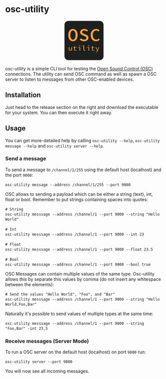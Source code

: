 # osc-utility

 <p align="center">
  <img width="128" height="128" src="misc/icon.png">
</p>

osc-utility is a simple CLI tool for testing the [Open Sound Control (OSC)](https://en.wikipedia.org/wiki/Open_Sound_Control) connections. The utility can send OSC command as well as spawn a OSC server to listen to messages from other OSC-enabled devices.


## Installation

Just head to the release section on the right and download the executable for your system. You can then execute it right away.


## Usage

You can get more-detailed help by calling `osc-utility --help`, `osc-utility message --help` and `osc-utility server --help`.

### Send a message

To send a message to `/channel/1/255` using the default host (localhost) and the port `9000`:

```shell script
osc-utility message --address /channel/1/255 --port 9000
```

OSC allows to sending a payload which can be either a string (text), int, float or bool. Remember to put strings containing spaces into quotes: 

```shell script
# String
osc-utility messsage --address /channel/1 --port 9000 --string "Hello World"

# Int
osc-utility messsage --address /channel/1 --port 9000 --int 23

# Float
osc-utility messsage --address /channel/1 --port 9000 --float 23.5

# Bool
osc-utility messsage --address /channel/1 --port 9000 --bool true
```

OSC Messages can contain multiple values of the same type. Osc-utility allows this by separate this values by comma (do not insert any whitespace between the elements):

```shell script
# Send the values "Hello World", "Foo", and "Bar"
osc-utility messsage --address /channel/1 --port 9000 --string "Hello World,Foo,Bar"
```

Naturally it's possible to send values of multiple types at the same time:

```shell script
osc-utility messsage --address /channel/1 --port 9000 --string "Foo,Bar" -int 23,5
```


### Receive messages (Server Mode)

To run a OSC server on the default host (localhost) on port `9000` run:

```shell script
osc-utility server --port 9000
```

You will now see all incoming messages.
